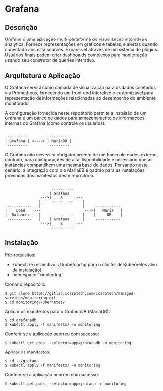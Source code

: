 # Grafana

## Descrição

Grafana é uma aplicação multi-plataforma de visualização interativa e analytics. Fornece representações em gráficos e tabelas, e alertas quando conectado aos data sources. Expansível através de um sistema de plugins. Usuários finais podem criar dashboards complexos para monitoração usando seu construtor de queries interativo.

## Arquitetura e Aplicação

O Grafana servirá como camada de visualização para os dados coletados via Prometheus, fornecendo um front-end interativo e customizável para representação de informações relacionadas ao desempenho do ambiente monitorado.

A configuração fornecida neste repositório permite a instalaão de um Grafana e um banco de dados para armazenamento de informações internas do Grafana (como controle de usuários). 

```

 ---------          ---------
| Grafana | <----> | MariaDB |
 ---------          ---------

```

O Grafana não necessita obrigatoriamente de um banco de dados externo, contudo, para configurações de alta disponbilidade é necessário que as instâncias compartilhem uma mesma base de dados. Pensando neste cenário, a integração com o o MariaDB é padrão para as instalações provindas dos manifestos deste repositório.

```

                     ---------- 
                    | Grafana  |
                --->|    A     |---
               |     ----------    |
 -----------   |                   |     -----------
|    Load   |---                    --->|   Maria   | 
|  Balancer |  |     ----------    |    |     DB    |
 -----------   |    | Grafana  |   |     -----------
                --->|    B     |---
                     ---------- 

```

## Instalação

Pré-requisitos:

- kubectl (e respectivo ~/.kube/config para o cluster de Kubernetes alvo da instalação)
- namespace "monitoring" 

Clonar o repositório:
```
$ git clone https://gitlab.icarotech.com/icarotech/managed-services/monitoring.git
$ cd monitoring/kubernetes/
```

Aplicar os manifestos para o GrafanaDB (MariaDB):
```
$ cd grafanadb
$ kubectl apply -f manifests/ -n monitoring
```

Conferir se a aplicação ocorreu com sucesso:

```
$ kubectl get pods --selector=app=grafanadb -n monitoring
```

Aplicar os manifestos:

```
$ cd ../grafana
$ kubectl apply -f manifests/ -n monitoring
```

Conferir se a aplicação ocorreu com sucesso:

```
$ kubectl get pods --selector=app=grafana -n monitoring
```
